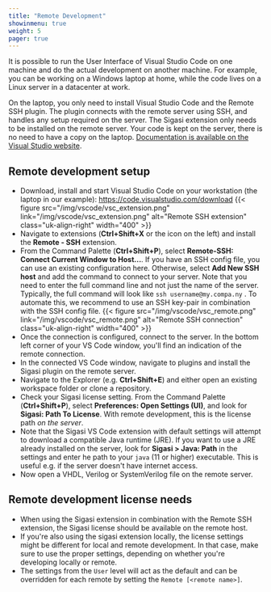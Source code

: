 ```yaml
---
title: "Remote Development"
showinmenu: true
weight: 5
pager: true
---
```

It is possible to run the User Interface of Visual Studio Code on one machine and do the actual development on another machine.
For example, you can be working on a Windows laptop at home, while the code lives on a Linux server in a datacenter at work.

On the laptop, you only need to install Visual Studio Code and the Remote SSH plugin.
The plugin connects with the remote server using SSH, and handles any setup required on the server.
The Sigasi extension only needs to be installed on the remote server.
Your code is kept on the server, there is no need to have a copy on the laptop. [Documentation is available on the Visual Studio website](https://code.visualstudio.com/docs/remote/ssh).

## Remote development setup

* Download, install and start Visual Studio Code on your workstation (the laptop in our example): <https://code.visualstudio.com/download>
{{< figure src="/img/vscode/vsc_extension.png" link="/img/vscode/vsc_extension.png" alt="Remote SSH extension" class="uk-align-right" width="400" >}}
* Navigate to extensions (**Ctrl+Shift+X** or the icon on the left) and install the **Remote - SSH** extension.
* From the Command Palette (**Ctrl+Shift+P**), select **Remote-SSH: Connect Current Window to Host...**. If you have an SSH config file, you can use an existing configuration here. Otherwise, select **Add New SSH host** and add the command to connect to your server. Note that you need to enter the full command line and not just the name of the server. Typically, the full command will look like `ssh username@my.compa.ny` .
  To automate this, we recommend to use an SSH key-pair in combination with the SSH config file.
{{< figure src="/img/vscode/vsc_remote.png" link="/img/vscode/vsc_remote.png" alt="Remote SSH connection" class="uk-align-right" width="400" >}}
* Once the connection is configured, connect to the server. In the bottom left corner of your VS Code window, you'll find an indication of the remote connection.
* In the connected VS Code window, navigate to plugins and install the Sigasi plugin on the remote server.
* Navigate to the Explorer (e.g. **Ctrl+Shift+E**) and either open an existing workspace folder or clone a repository.
* Check your Sigasi license setting. From the Command Palette (**Ctrl+Shift+P**), select **Preferences: Open Settings (UI)**, and look for **Sigasi: Path To License**. With remote development, this is the license path _on the server_.
* Note that the Sigasi VS Code extension with default settings will attempt to download a compatible Java runtime (JRE). If you want to use a JRE already installed on the server, look for **Sigasi > Java: Path** in the settings and enter he path to your `java` (11 or higher) executable. This is useful e.g. if the server doesn't have internet access.
* Now open a VHDL, Verilog or SystemVerilog file on the remote server.

## Remote development license needs

* When using the Sigasi extension in combination with the Remote SSH extension, the Sigasi license should be available on the remote host.
* If you're also using the sigasi extension locally, the license settings might be different for local and remote development. In that case, make sure to use the proper settings, depending on whether you're developing locally or remote.
* The settings from the `User` level will act as the default and can be overridden for each remote by setting the `Remote [<remote name>]`.